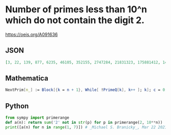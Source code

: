 # Number of primes less than 10^n which do not contain the digit 2\.
https://oeis.org/A091636
## JSON
```JSON
[3, 22, 139, 877, 6235, 46105, 352155, 2747284, 21831323, 175881412, 1432781905, 11778245565, 97558533214, 813253056497]
```
## Mathematica
```Mathematica
NextPrim[n_] := Block[{k = n + 1}, While[ !PrimeQ[k], k++ ]; k]; c = 0; p = 1; Do[ While[ p = NextPrim[p]; p < 10^n, If[ Position[ IntegerDigits[p], 2] == {}, c++ ]]; Print[c]; p--, {n, 1, 8}] (* _Robert G. Wilson v_, Feb 02 2004 *)
```
## Python
```Python
from sympy import primerange
def a(n): return sum('2' not in str(p) for p in primerange(2, 10**n))
print([a(n) for n in range(1, 7)]) # _Michael S. Branicky_, Mar 22 2021
```
